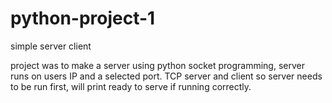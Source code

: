# python-project-1
simple server client

project was to make a server using python socket programming, server runs on users IP and a selected port.
TCP server and client so server needs to be run first, will print ready to serve if running correctly.

